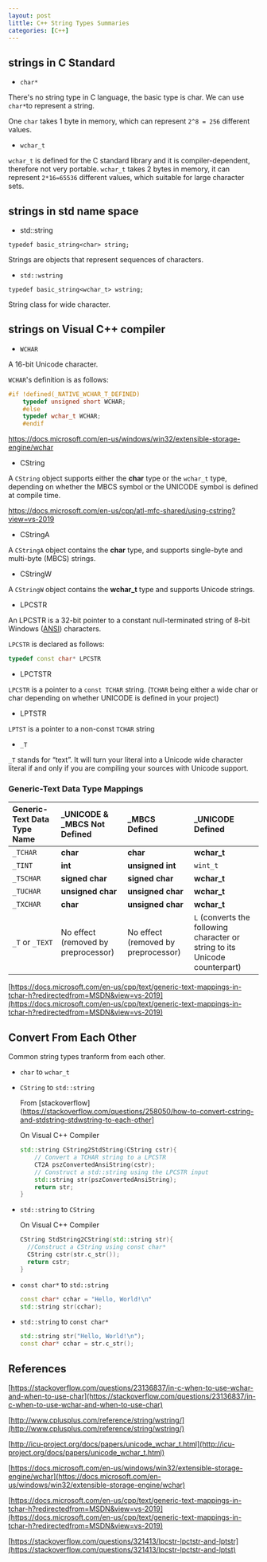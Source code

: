 ```yaml
---
layout: post
little: C++ String Types Summaries
categories: [C++]
---
```


## strings in C Standard

- `char*`

There's no string type in C language, the basic type is char. We can use `char*`to represent a string.

One `char` takes 1 byte in memory, which can represent `2^8 = 256` different values.

- `wchar_t`

`wchar_t` is defined for the C standard library and it is compiler-dependent, therefore not very portable.  `wchar_t` takes 2 bytes in memory, it can represent `2*16=65536` different values, which suitable for large character sets.



## strings in std name space

- std::string

`typedef basic_string<char> string;`

Strings are objects that represent sequences of characters.

- `std::wstring`

`typedef basic_string<wchar_t> wstring;`

String class for wide character.



## strings on Visual C++ compiler

- `WCHAR`

A 16-bit Unicode character.

`WCHAR`'s definition is as follows:

```cpp
#if !defined(_NATIVE_WCHAR_T_DEFINED)
    typedef unsigned short WCHAR;
    #else
    typedef wchar_t WCHAR;
    #endif
```

https://docs.microsoft.com/en-us/windows/win32/extensible-storage-engine/wchar

- CString

 A `CString` object supports either the **char** type or the `wchar_t` type, depending on whether the MBCS symbol or the UNICODE symbol is defined at compile time.

https://docs.microsoft.com/en-us/cpp/atl-mfc-shared/using-cstring?view=vs-2019


- CStringA

A `CStringA` object contains the **char** type, and supports single-byte and multi-byte (MBCS) strings.


- CStringW

A `CStringW` object contains the **wchar_t** type and supports Unicode strings. 


- LPCSTR

An LPCSTR is a 32-bit pointer to a constant null-terminated string of 8-bit Windows ([ANSI](https://docs.microsoft.com/en-us/openspecs/windows_protocols/ms-dtyp/a66edeb1-52a0-4d64-a93b-2f5c833d7d92#gt_100cd8a6-5cb1-4895-9de6-e4a3c224a583)) characters.


`LPCSTR` is declared as follows:

```cpp
typedef const char* LPCSTR
```

- LPCTSTR

`LPCSTR` is a pointer to  a `const TCHAR` string. (`TCHAR` being either a wide char or char depending on whether UNICODE is defined in your project)


- LPTSTR

`LPTST` is a pointer to a non-const `TCHAR` string


- `_T`

`_T` stands for “text”. It will turn your literal into a Unicode wide character literal if and only if you are compiling your sources with Unicode support.


### Generic-Text Data Type Mappings

| Generic-Text Data Type Name | _UNICODE & _MBCS Not Defined        | _MBCS Defined                       | _UNICODE Defined                                             |
| :-------------------------- | :---------------------------------- | :---------------------------------- | :----------------------------------------------------------- |
| `_TCHAR`                    | **char**                            | **char**                            | **wchar_t**                                                  |
| `_TINT`                     | **int**                             | **unsigned int**                    | `wint_t`                                                     |
| `_TSCHAR`                   | **signed char**                     | **signed char**                     | **wchar_t**                                                  |
| `_TUCHAR`                   | **unsigned char**                   | **unsigned char**                   | **wchar_t**                                                  |
| `_TXCHAR`                   | **char**                            | **unsigned char**                   | **wchar_t**                                                  |
| `_T` or `_TEXT`             | No effect (removed by preprocessor) | No effect (removed by preprocessor) | `L` (converts the following character or string to its Unicode counterpart) |

[https://docs.microsoft.com/en-us/cpp/text/generic-text-mappings-in-tchar-h?redirectedfrom=MSDN&view=vs-2019](https://docs.microsoft.com/en-us/cpp/text/generic-text-mappings-in-tchar-h?redirectedfrom=MSDN&view=vs-2019)

## Convert From Each Other

Common string types tranform from each other.

- `char` to `wchar_t`

  

- `CString` to `std::string`

  From [stackoverflow](https://stackoverflow.com/questions/258050/how-to-convert-cstring-and-stdstring-stdwstring-to-each-other]

  On Visual C++ Compiler

  ```cpp
  std::string CString2StdString(CString cstr){
      // Convert a TCHAR string to a LPCSTR
      CT2A pszConvertedAnsiString(cstr);
      // Construct a std::string using the LPCSTR input
      std::string str(pszConvertedAnsiString);
      return str;
  }
  ```

  

- `std::string` to `CString`

  On Visual C++ Compiler

  ```cpp
  CString StdString2CString(std::string str){
  	//Construct a CString using const char*
  	CString cstr(str.c_str());
  	return cstr;
  }
  ```

  

- `const char*`  to `std::string`

  ```cpp
  const char* cchar = "Hello, World!\n"
  std::string str(cchar);
  ```

  

- `std::string` to `const char*`

  ```cpp
  std::string str("Hello, World!\n");
  const char* cchar = str.c_str();
  ```

  

## References 

[https://stackoverflow.com/questions/23136837/in-c-when-to-use-wchar-and-when-to-use-char](https://stackoverflow.com/questions/23136837/in-c-when-to-use-wchar-and-when-to-use-char)

[http://www.cplusplus.com/reference/string/wstring/](http://www.cplusplus.com/reference/string/wstring/)

[http://icu-project.org/docs/papers/unicode_wchar_t.html](http://icu-project.org/docs/papers/unicode_wchar_t.html)

[https://docs.microsoft.com/en-us/windows/win32/extensible-storage-engine/wchar](https://docs.microsoft.com/en-us/windows/win32/extensible-storage-engine/wchar)

[https://docs.microsoft.com/en-us/cpp/text/generic-text-mappings-in-tchar-h?redirectedfrom=MSDN&view=vs-2019](https://docs.microsoft.com/en-us/cpp/text/generic-text-mappings-in-tchar-h?redirectedfrom=MSDN&view=vs-2019)

[https://stackoverflow.com/questions/321413/lpcstr-lpctstr-and-lptstr](https://stackoverflow.com/questions/321413/lpcstr-lpctstr-and-lptst)
